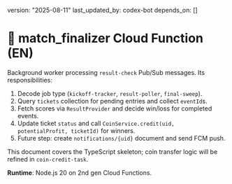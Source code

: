 version: "2025-08-11"
last_updated_by: codex-bot
depends_on: []

# 🧮 match_finalizer Cloud Function (EN)

Background worker processing `result-check` Pub/Sub messages. Its responsibilities:

1. Decode job type (`kickoff-tracker`, `result-poller`, `final-sweep`).
2. Query `tickets` collection for pending entries and collect `eventId`s.
3. Fetch scores via `ResultProvider` and decide win/loss for completed events.
4. Update ticket `status` and call `CoinService.credit(uid, potentialProfit, ticketId)` for winners.
5. Future step: create `notifications/{uid}` document and send FCM push.

This document covers the TypeScript skeleton; coin transfer logic will be refined in `coin-credit-task`.

**Runtime**: Node.js 20 on 2nd gen Cloud Functions.
